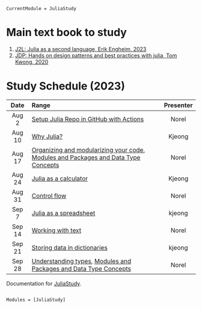 ```@meta
CurrentModule = JuliaStudy
```

# Main text book to study

1. [J2L: Julia as a second language, Erik Engheim, 2023](https://github.com/ordovician/code-samples-julia-second-language)
2. [JDP: Hands on design patterns and best practices with julia, Tom Kwong, 2020](https://github.com/PacktPublishing/Hands-on-Design-Patterns-and-Best-Practices-with-Julia)

# Study Schedule (2023)

|  Date  | Range                                                                                              | Presenter |
| :----: | :------------------------------------------------------------------------------------------------- | :-------: |
| Aug 2  | [Setup Julia Repo in GitHub with Actions](@ref)                                                    |   Norel   |
| Aug 10 | [Why Julia?](@ref)                                                                                 |  Kjeong   |
| Aug 17 | [Organizing and modularizing your code](@ref), [Modules and Packages and Data Type Concepts](@ref) |   Norel   |
| Aug 24 | [Julia as a calculator](@ref)                                                                      |  Kjeong   |
| Aug 31 | [Control flow](@ref)                                                                               |   Norel   |
| Sep 7  | [Julia as a spreadsheet](@ref)                                                                     |  kjeong   |
| Sep 14 | [Working with text](@ref)                                                                          |   Norel   |
| Sep 21 | [Storing data in dictionaries](@ref)                                                               |  kjeong   |
| Sep 28 | [Understanding types](@ref), [Modules and Packages and Data Type Concepts](@ref)                   |   Norel   |

Documentation for [JuliaStudy](https://github.com/ecoinfos/JuliaStudy.jl).

```@index

```

```@autodocs
Modules = [JuliaStudy]
```
